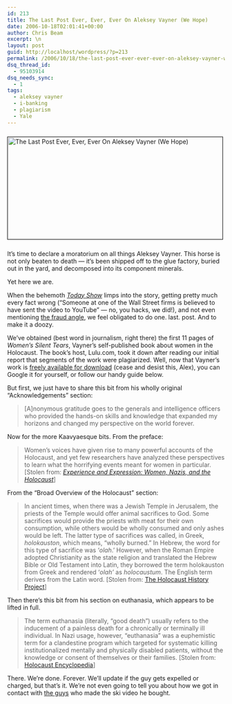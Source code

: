 ```yaml
---
id: 213
title: The Last Post Ever, Ever, Ever On Aleksey Vayner (We Hope)
date: 2006-10-18T02:01:41+00:00
author: Chris Beam
excerpt: \n
layout: post
guid: http://localhost/wordpress/?p=213
permalink: /2006/10/18/the-last-post-ever-ever-ever-on-aleksey-vayner-we-hope/
dsq_thread_id:
  - 95103914
dsq_needs_sync:
  - 1
tags:
  - aleksey vayner
  - i-banking
  - plagiarism
  - Yale
---
```

<img width="498" vspace="10" height="237" border="1" src="http://www.ivygateblog.com/wp-content/uploads/2006/10/deadhorse.jpg" alt="The Last Post Ever, Ever, Ever On Aleksey Vayner (We Hope)" />
  
It&#8217;s time to declare a moratorium on all things Aleksey Vayner. This horse is not only beaten to death &#8212; it&#8217;s been shipped off to the glue factory, buried out in the yard, and decomposed into its component minerals.

Yet here we are.

When the behemoth [_Today Show_](http://www.gawker.com/news/clips/matt-lauer-does-his-best-aleksey-vayner-impersonation-208141.php) limps into the story, getting pretty much every fact wrong (&#8220;Someone at one of the Wall Street firms is believed to have sent the video to YouTube&#8221; &#8212; no, you hacks, we did!), and not even mentioning [the fraud angle](http://www.ivygateblog.com/2006/10/lord_of_the_lies_aleksey_vayner_outdoes_himself.html), we feel obligated to do one. last. post. And to make it a doozy.

We&#8217;ve obtained (best word in journalism, right there) the first 11 pages of _Women&#8217;s Silent Tears_, Vayner&#8217;s self-published book about women in the Holocaust. The book&#8217;s host, Lulu.com, took it down after reading our initial report that segments of the work were plagiarized. Well, now that Vayner&#8217;s work is [freely available for download](http://www.ivygateblog.com/WOMENS.SILENT.TEARS.pdf) (cease and desist this, Alex), you can Google it for yourself, or follow our handy guide below.

But first, we just have to share this bit from his wholly original &#8220;Acknowledgements&#8221; section:

> [A]nonymous gratitude goes to the generals and intelligence officers who provided the hands-on skills and knowledge that expanded my horizons and changed my perspective on the world forever.

Now for the more Kaavyaesque bits. From the preface:

> Women&#8217;s voices have given rise to many powerful accounts of the Holocaust, and yet few researchers have analyzed these perspectives to learn what the horrifying events meant for women in particular. [Stolen from: [_Experience and Expression: Women, Nazis, and the Holocaust_](http://wsupress.wayne.edu/judaica/holocaust/baeree.htm)]

From the &#8220;Broad Overview of the Holocaust&#8221; section:

> In ancient times, when there was a Jewish Temple in Jerusalem, the priests of the Temple would offer animal sacrifices to God. Some sacrifices would provide the priests with meat for their own consumption, while others would be wholly consumed and only ashes would be left. The latter type of sacrifices was called, in Greek, _holokauston_, which means, &#8220;wholly burned.&#8221; In Hebrew, the word for this type of sacrifice was &#8216;_olah_.&#8217; However, when the Roman Empire adopted Christianity as the state religion and translated the Hebrew Bible or Old Testament into Latin, they borrowed the term holokauston from Greek and rendered &#8216;_olah&#8217;_ as _holocaustum_. The English term derives from the Latin word. [Stolen from: [The Holocaust History Project](http://www.holocaust-history.org/questions/holocaust-the-word.shtml)]

Then there&#8217;s this bit from his section on euthanasia, which appears to be lifted in full.

> The term euthanasia (literally, &#8220;good death&#8221;) usually refers to the inducement of a painless death for a chronically or terminally ill individual. In Nazi usage, however, &#8220;euthanasia&#8221; was a euphemistic term for a clandestine program which targeted for systematic killing institutionalized mentally and physically disabled patients, without the knowledge or consent of themselves or their families. [Stolen from: [Holocaust Encyclopedia](http://www.ushmm.org/wlc/article.php?lang=en&ModuleId=10005200)]

There. We&#8217;re done. Forever. We&#8217;ll update if the guy gets expelled or charged, but that&#8217;s it. We&#8217;re not even going to tell you about how we got in contact with [the guys](http://poorboyz.com/) who made the ski video he bought.
